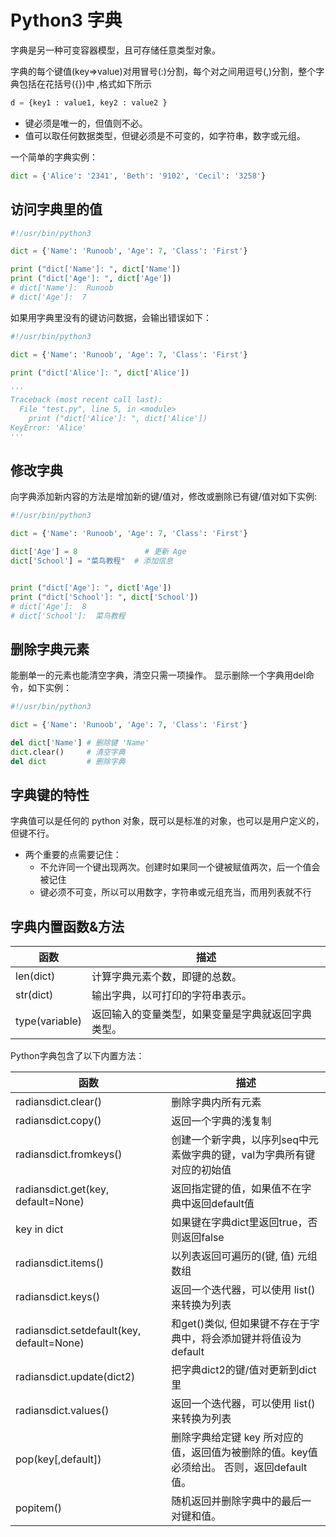 # Python3 字典

字典是另一种可变容器模型，且可存储任意类型对象。

字典的每个键值(key=>value)对用冒号(:)分割，每个对之间用逗号(,)分割，整个字典包括在花括号({})中 ,格式如下所示

```py
d = {key1 : value1, key2 : value2 }
```

* 键必须是唯一的，但值则不必。
* 值可以取任何数据类型，但键必须是不可变的，如字符串，数字或元组。

一个简单的字典实例：

```py
dict = {'Alice': '2341', 'Beth': '9102', 'Cecil': '3258'}
```

## 访问字典里的值

```py
#!/usr/bin/python3

dict = {'Name': 'Runoob', 'Age': 7, 'Class': 'First'}

print ("dict['Name']: ", dict['Name'])
print ("dict['Age']: ", dict['Age'])
# dict['Name']:  Runoob
# dict['Age']:  7
```

如果用字典里没有的键访问数据，会输出错误如下：

```py
#!/usr/bin/python3

dict = {'Name': 'Runoob', 'Age': 7, 'Class': 'First'}

print ("dict['Alice']: ", dict['Alice'])

'''
Traceback (most recent call last):
  File "test.py", line 5, in <module>
    print ("dict['Alice']: ", dict['Alice'])
KeyError: 'Alice'
'''
```

## 修改字典

向字典添加新内容的方法是增加新的键/值对，修改或删除已有键/值对如下实例:

```py
#!/usr/bin/python3

dict = {'Name': 'Runoob', 'Age': 7, 'Class': 'First'}

dict['Age'] = 8               # 更新 Age
dict['School'] = "菜鸟教程"  # 添加信息


print ("dict['Age']: ", dict['Age'])
print ("dict['School']: ", dict['School'])
# dict['Age']:  8
# dict['School']:  菜鸟教程
```

## 删除字典元素

能删单一的元素也能清空字典，清空只需一项操作。
显示删除一个字典用del命令，如下实例：

```py
#!/usr/bin/python3

dict = {'Name': 'Runoob', 'Age': 7, 'Class': 'First'}

del dict['Name'] # 删除键 'Name'
dict.clear()     # 清空字典
del dict         # 删除字典
```

## 字典键的特性

字典值可以是任何的 python 对象，既可以是标准的对象，也可以是用户定义的，但键不行。

* 两个重要的点需要记住：
  * 不允许同一个键出现两次。创建时如果同一个键被赋值两次，后一个值会被记住
  * 键必须不可变，所以可以用数字，字符串或元组充当，而用列表就不行

## 字典内置函数&方法

函数|描述
---|---
len(dict)|计算字典元素个数，即键的总数。
str(dict)|输出字典，以可打印的字符串表示。
type(variable)|返回输入的变量类型，如果变量是字典就返回字典类型。

Python字典包含了以下内置方法：

函数|描述
---|---
radiansdict.clear()|删除字典内所有元素
radiansdict.copy()|返回一个字典的浅复制
radiansdict.fromkeys()|创建一个新字典，以序列seq中元素做字典的键，val为字典所有键对应的初始值
radiansdict.get(key, default=None)|返回指定键的值，如果值不在字典中返回default值
key in dict|如果键在字典dict里返回true，否则返回false
radiansdict.items()|以列表返回可遍历的(键, 值) 元组数组
radiansdict.keys()|返回一个迭代器，可以使用 list() 来转换为列表
radiansdict.setdefault(key, default=None)|和get()类似, 但如果键不存在于字典中，将会添加键并将值设为default
radiansdict.update(dict2)|把字典dict2的键/值对更新到dict里
radiansdict.values()|返回一个迭代器，可以使用 list() 来转换为列表
pop(key[,default])|删除字典给定键 key 所对应的值，返回值为被删除的值。key值必须给出。 否则，返回default值。
popitem()|随机返回并删除字典中的最后一对键和值。
